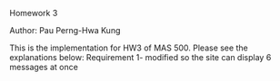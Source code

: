 Homework 3

Author: Pau Perng-Hwa Kung

This is the implementation for HW3 of MAS 500. Please see the explanations below:
Requirement 1- modified so the site can display 6 messages at once
